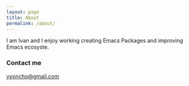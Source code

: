 ```yaml
---
layout: page
title: About
permalink: /about/
---
```


I am Ivan and I enjoy working creating Emacs Packages and improving Emacs ecosyste.

### Contact me

[yyoncho@gmail.com](mailto:yyoncho@gmail.com)
